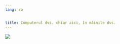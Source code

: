 ```yaml
---
lang: ro


title: Computerul dvs. chiar aici, în mâinile dvs.
---
```


<img src="Images/earth.png" />




